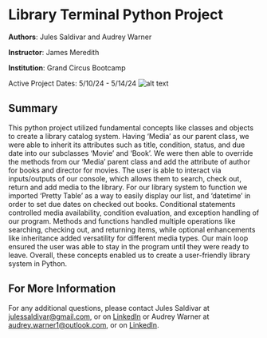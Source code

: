 # Library Terminal Python Project 
**Authors**: Jules Saldivar and Audrey Warner

**Instructor**: James Meredith

**Institution**: Grand Circus Bootcamp

Active Project Dates: 5/10/24 - 5/14/24 
![alt text](https://images.adsttc.com/media/images/6121/a1af/b83a/3a01/64c8/ab81/slideshow/npl-11-adultreadingroom.jpg?1629594055)
## Summary
This python project utilized fundamental concepts like classes and objects to create a library catalog system. Having ‘Media’ as our parent class, we were able to inherit its attributes such as title, condition, status, and due date into our subclasses ‘Movie’ and ‘Book’. We were then able to override the methods from our ‘Media’ parent class and add the attribute of author for books and director for movies. The user is able to interact via inputs/outputs of our console, which allows them to search, check out, return and add media to the library. For our library system to function we imported ‘Pretty Table’ as a way to easily display our list, and ‘datetime’ in order to set due dates on checked out books. Conditional statements controlled media availability, condition evaluation, and exception handling of our program. Methods and functions handled multiple operations like searching, checking out, and returning items, while optional enhancements like inheritance added versatility for different media types. Our main loop ensured the user was able to stay in the program until they were ready to leave. Overall, these concepts enabled us to create a user-friendly library system in Python. 

## For More Information
For any additional questions, please contact Jules Saldivar at <julessaldivar@gmail.com>, or on [LinkedIn](https://www.linkedin.com/in/jules-saldivar-7054792a8/) or Audrey Warner at <audrey.warner1@outlook.com>, or on [LinkedIn](https://www.linkedin.com/in/audrey-warner-627a56117).
